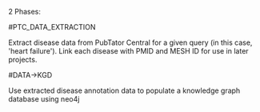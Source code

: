 2 Phases:


#PTC_DATA_EXTRACTION

Extract disease data from PubTator Central for a given query (in this case, 'heart failure'). Link each disease with PMID and MESH ID for use in later projects.


#DATA->KGD

Use extracted disease annotation data to populate a knowledge graph database using neo4j
